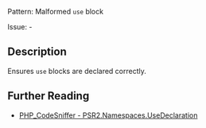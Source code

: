 Pattern: Malformed `use` block

Issue: -

## Description

Ensures `use` blocks are declared correctly.

## Further Reading

* [PHP_CodeSniffer - PSR2.Namespaces.UseDeclaration](https://github.com/squizlabs/PHP_CodeSniffer/blob/master/src/Standards/PSR2/Sniffs/Namespaces/UseDeclarationSniff.php)